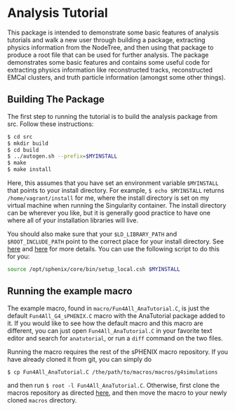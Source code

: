 # Analysis Tutorial

This package is intended to demonstrate some basic features of analysis tutorials and walk a new user through building a package, extracting physics information from the NodeTree, and then using that package to produce a root file that can be used for further analysis. The package demonstrates some basic features and contains some useful code for extracting physics information like reconstructed tracks, reconstructed EMCal clusters, and truth particle information (amongst some other things).


## Building The Package

The first step to running the tutorial is to build the analysis package from src. Follow these instructions:

```bash
$ cd src
$ mkdir build
$ cd build
$ ../autogen.sh --prefix=$MYINSTALL
$ make
$ make install
```

Here, this assumes that you have set an environment variable `$MYINSTALL` that points to your install directory. For example, `$ echo $MYINSTALL` returns `/home/vagrant/install` for me, where the install directory is set on my virtual machine when running the Singularity container. The install directory can be wherever you like, but it is generally good practice to have one where all of your installation libraries will live.

You should also make sure that your `$LD_LIBRARY_PATH` and `$ROOT_INCLUDE_PATH` point to the correct place for your install directory. See [here](https://wiki.bnl.gov/sPHENIX/index.php/Example_of_using_DST_nodes) and [here](https://wiki.bnl.gov/sPHENIX/index.php/Sphenix_root6) for more details. You can use the following script to do this for you:


```bash
source /opt/sphenix/core/bin/setup_local.csh $MYINSTALL
```


## Running the example macro

The example macro, found in `macro/Fun4All_AnaTutorial.C`, is just the default `Fun4All_G4_sPHENIX.C` macro with the AnaTutorial package added to it. If you would like to see how the default macro and this macro are different, you can just open `Fun4All_AnaTutorial.C` in your favorite text editor and search for `anatutorial`, or run a `diff` command on the two files. 

Running the macro requires the rest of the sPHENIX macro repository. If you have already cloned it from git, you can simply do

```
$ cp Fun4All_AnaTutorial.C /the/path/to/macros/macros/g4simulations
```

and then run `$ root -l Fun4All_AnaTutorial.C`. Otherwise, first clone the macros repository as directed [here](https://wiki.bnl.gov/sPHENIX/index.php/Code_Repository), and then move the macro to your newly cloned `macros` directory.